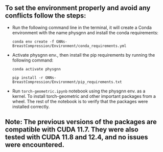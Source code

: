 ## To set the environment properly and avoid any conflicts follow the steps:
- Run the following command line in the terminal, it will create a Conda environment with the name physgnn and install the conda requirements:
   
  `conda env create -f GNNs-BreastCompression/Environment/conda_requirements.yml`
  
- Activate physgnn env., then install the pip requirements by running the following command:
   
  `conda activate physgnn`
  
  `pip install -r GNNs-BreastCompression/Environment/pip_requirements.txt`
  
- Run `torch-geometric.ipynb` notebook using the physgnn env. as a kernel. To install torch-geometric and other important packages from a wheel. The rest of the notebook is to verify that the packages were installed correctly.

## Note: The previous versions of the packages are compatible with CUDA 11.7. They were also tested with CUDA 11.8 and 12.4, and no issues were encountered.
